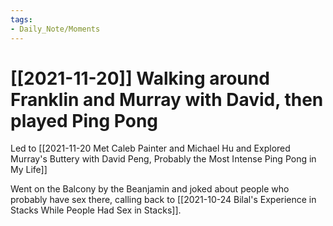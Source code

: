 ```yaml
---
tags:
- Daily_Note/Moments
---
```


# [[2021-11-20]] Walking around Franklin and Murray with David, then played Ping Pong



Led to [[2021-11-20 Met Caleb Painter and Michael Hu and Explored Murray's Buttery with David Peng, Probably the Most Intense Ping Pong in My Life]]

Went on the Balcony by the Beanjamin and joked about people who probably have sex there, calling back to [[2021-10-24 Bilal's Experience in Stacks While People Had Sex in Stacks]].